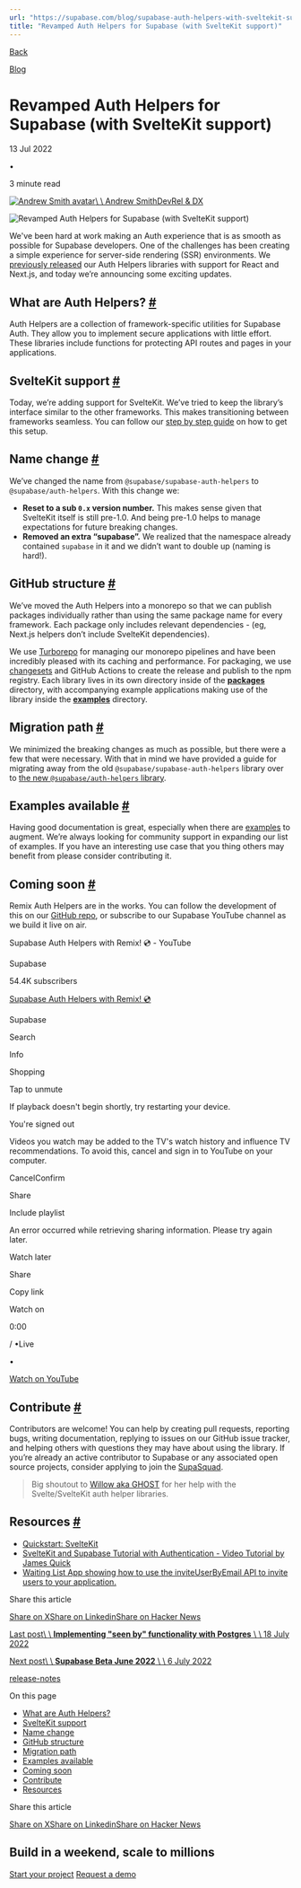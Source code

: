 ```yaml
---
url: "https://supabase.com/blog/supabase-auth-helpers-with-sveltekit-support"
title: "Revamped Auth Helpers for Supabase (with SvelteKit support)"
---
```


[Back](https://supabase.com/blog)

[Blog](https://supabase.com/blog)

# Revamped Auth Helpers for Supabase (with SvelteKit support)

13 Jul 2022

•

3 minute read

[![Andrew Smith avatar](https://supabase.com/_next/image?url=https%3A%2F%2Fgithub.com%2Fsilentworks.png&w=96&q=75&dpl=dpl_7FY8EmFQ6G3YqautJ4Fvh1viLnvu)\\
\\
Andrew SmithDevRel & DX](https://github.com/silentworks)

![Revamped Auth Helpers for Supabase (with SvelteKit support)](https://supabase.com/_next/image?url=%2Fimages%2Fblog%2Fsupabase-auth-helpers-sveltekit.png&w=3840&q=100&dpl=dpl_7FY8EmFQ6G3YqautJ4Fvh1viLnvu)

We've been hard at work making an Auth experience that is as smooth as possible for Supabase developers. One of the challenges has been creating a simple experience for server-side rendering (SSR) environments. We [previously released](https://supabase.com/blog/community-day#server-side-auth-for-nextjs-and-nuxt-sveltekit-and-remix-coming-soon) our Auth Helpers libraries with support for React and Next.js, and today we’re announcing some exciting updates.

## What are Auth Helpers? [\#](https://supabase.com/blog/supabase-auth-helpers-with-sveltekit-support\#what-are-auth-helpers)

Auth Helpers are a collection of framework-specific utilities for Supabase Auth. They allow you to implement secure applications with little effort. These libraries include functions for protecting API routes and pages in your applications.

## SvelteKit support [\#](https://supabase.com/blog/supabase-auth-helpers-with-sveltekit-support\#sveltekit-support)

Today, we’re adding support for SvelteKit. We’ve tried to keep the library’s interface similar to the other frameworks. This makes transitioning between frameworks seamless. You can follow our [step by step guide](https://github.com/supabase-community/auth-helpers/tree/main/packages/sveltekit) on how to get this setup.

## Name change [\#](https://supabase.com/blog/supabase-auth-helpers-with-sveltekit-support\#name-change)

We’ve changed the name from `@supabase/supabase-auth-helpers` to `@supabase/auth-helpers`. With this change we:

- **Reset to a sub `0.x` version number.** This makes sense given that SvelteKit itself is still pre-1.0. And being pre-1.0 helps to manage expectations for future breaking changes.
- **Removed an extra “supabase”.** We realized that the namespace already contained `supabase` in it and we didn’t want to double up (naming is hard!).

## GitHub structure [\#](https://supabase.com/blog/supabase-auth-helpers-with-sveltekit-support\#github-structure)

We’ve moved the Auth Helpers into a monorepo so that we can publish packages individually rather than using the same package name for every framework. Each package only includes relevant dependencies - (eg, Next.js helpers don’t include SvelteKit dependencies).

We use [Turborepo](https://turborepo.org/) for managing our monorepo pipelines and have been incredibly pleased with its caching and performance. For packaging, we use [changesets](https://github.com/changesets/changesets) and GitHub Actions to create the release and publish to the npm registry. Each library lives in its own directory inside of the [**packages**](https://github.com/supabase-community/auth-helpers/tree/main/packages) directory, with accompanying example applications making use of the library inside the [**examples**](https://github.com/supabase-community/auth-helpers/tree/main/examples) directory.

## Migration path [\#](https://supabase.com/blog/supabase-auth-helpers-with-sveltekit-support\#migration-path)

We minimized the breaking changes as much as possible, but there were a few that were necessary. With that in mind we have provided a guide for migrating away from the old `@supabase/supabase-auth-helpers` library over to [the new `@supabase/auth-helpers` library](https://github.com/supabase-community/auth-helpers/tree/main/packages/nextjs#migrating-from-supabasesupabase-auth-helpers-to-supabaseauth-helpers).

## Examples available [\#](https://supabase.com/blog/supabase-auth-helpers-with-sveltekit-support\#examples-available)

Having good documentation is great, especially when there are [examples](https://github.com/supabase-community/auth-helpers/tree/main/examples) to augment. We’re always looking for community support in expanding our list of examples. If you have an interesting use case that you thing others may benefit from please consider contributing it.

## Coming soon [\#](https://supabase.com/blog/supabase-auth-helpers-with-sveltekit-support\#coming-soon)

Remix Auth Helpers are in the works. You can follow the development of this on our [GitHub repo](https://github.com/supabase-community/auth-helpers), or subscribe to our Supabase YouTube channel as we build it live on air.

Supabase Auth Helpers with Remix! 💿 - YouTube

Supabase

54.4K subscribers

[Supabase Auth Helpers with Remix! 💿](https://www.youtube.com/watch?v=VgYPGOr3F-4)

Supabase

Search

Info

Shopping

Tap to unmute

If playback doesn't begin shortly, try restarting your device.

You're signed out

Videos you watch may be added to the TV's watch history and influence TV recommendations. To avoid this, cancel and sign in to YouTube on your computer.

CancelConfirm

Share

Include playlist

An error occurred while retrieving sharing information. Please try again later.

Watch later

Share

Copy link

Watch on

0:00

/
•Live

•

[Watch on YouTube](https://www.youtube.com/watch?v=VgYPGOr3F-4 "Watch on YouTube")

## Contribute [\#](https://supabase.com/blog/supabase-auth-helpers-with-sveltekit-support\#contribute)

Contributors are welcome! You can help by creating pull requests, reporting bugs, writing documentation, replying to issues on our GitHub issue tracker, and helping others with questions they may have about using the library. If you’re already an active contributor to Supabase or any associated open source projects, consider applying to join the [SupaSquad](https://supabase.com/supasquad).

> Big shoutout to [Willow aka GHOST](https://twitter.com/onlyspaceghost) for her help with the Svelte/SvelteKit auth helper libraries.

## Resources [\#](https://supabase.com/blog/supabase-auth-helpers-with-sveltekit-support\#resources)

- [Quickstart: SvelteKit](https://supabase.com/docs/guides/with-sveltekit)
- [SvelteKit and Supabase Tutorial with Authentication - Video Tutorial by James Quick](https://www.youtube.com/watch?v=YqIyET7XKIQ)
- [Waiting List App showing how to use the inviteUserByEmail API to invite users to your application.](https://github.com/silentworks/waiting-list)

Share this article

[Share on X](https://twitter.com/intent/tweet?url=https%3A%2F%2Fsupabase.com%2Fblog%2Fsupabase-auth-helpers-with-sveltekit-support&text=Revamped%20Auth%20Helpers%20for%20Supabase%20(with%20SvelteKit%20support))[Share on Linkedin](https://www.linkedin.com/shareArticle?url=https%3A%2F%2Fsupabase.com%2Fblog%2Fsupabase-auth-helpers-with-sveltekit-support&text=Revamped%20Auth%20Helpers%20for%20Supabase%20(with%20SvelteKit%20support))[Share on Hacker News](https://news.ycombinator.com/submitlink?u=https%3A%2F%2Fsupabase.com%2Fblog%2Fsupabase-auth-helpers-with-sveltekit-support&t=Revamped%20Auth%20Helpers%20for%20Supabase%20(with%20SvelteKit%20support))

[Last post\\
\\
**Implementing "seen by" functionality with Postgres** \\
\\
18 July 2022](https://supabase.com/blog/seen-by-in-postgresql)

[Next post\\
\\
**Supabase Beta June 2022** \\
\\
6 July 2022](https://supabase.com/blog/beta-update-june-2022)

[release-notes](https://supabase.com/blog/tags/release-notes)

On this page

- [What are Auth Helpers?](https://supabase.com/blog/supabase-auth-helpers-with-sveltekit-support#what-are-auth-helpers)
- [SvelteKit support](https://supabase.com/blog/supabase-auth-helpers-with-sveltekit-support#sveltekit-support)
- [Name change](https://supabase.com/blog/supabase-auth-helpers-with-sveltekit-support#name-change)
- [GitHub structure](https://supabase.com/blog/supabase-auth-helpers-with-sveltekit-support#github-structure)
- [Migration path](https://supabase.com/blog/supabase-auth-helpers-with-sveltekit-support#migration-path)
- [Examples available](https://supabase.com/blog/supabase-auth-helpers-with-sveltekit-support#examples-available)
- [Coming soon](https://supabase.com/blog/supabase-auth-helpers-with-sveltekit-support#coming-soon)
- [Contribute](https://supabase.com/blog/supabase-auth-helpers-with-sveltekit-support#contribute)
- [Resources](https://supabase.com/blog/supabase-auth-helpers-with-sveltekit-support#resources)

Share this article

[Share on X](https://twitter.com/intent/tweet?url=https%3A%2F%2Fsupabase.com%2Fblog%2Fsupabase-auth-helpers-with-sveltekit-support&text=Revamped%20Auth%20Helpers%20for%20Supabase%20(with%20SvelteKit%20support))[Share on Linkedin](https://www.linkedin.com/shareArticle?url=https%3A%2F%2Fsupabase.com%2Fblog%2Fsupabase-auth-helpers-with-sveltekit-support&text=Revamped%20Auth%20Helpers%20for%20Supabase%20(with%20SvelteKit%20support))[Share on Hacker News](https://news.ycombinator.com/submitlink?u=https%3A%2F%2Fsupabase.com%2Fblog%2Fsupabase-auth-helpers-with-sveltekit-support&t=Revamped%20Auth%20Helpers%20for%20Supabase%20(with%20SvelteKit%20support))

## Build in a weekend, scale to millions

[Start your project](https://supabase.com/dashboard) [Request a demo](https://supabase.com/contact/sales)